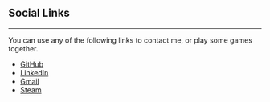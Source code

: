 ## Social Links
---
You can use any of the following links to contact me, or play some games together. 
- [GitHub](https://github.com/GeorgescuEduard)
- [LinkedIn](https://www.linkedin.com/in/eduard-georgescu/)
- [Gmail](mailto:georgescu.ioneduard@gmail.com)
- [Steam](https://steamcommunity.com/profiles/76561198197029235/)